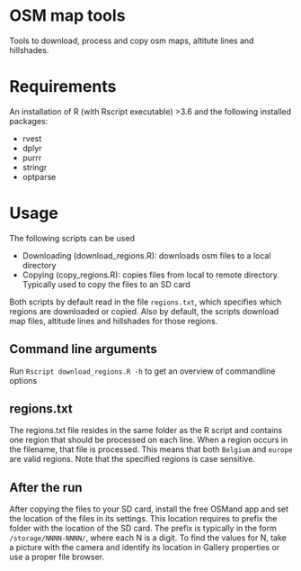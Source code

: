 # OSM map tools
Tools to download, process and copy osm maps, altitute lines and hillshades. 

# Requirements
An installation of R (with Rscript executable) >3.6 and the following installed packages:

* rvest
* dplyr
* purrr
* stringr
* optparse

# Usage
The following scripts can be used

* Downloading (download_regions.R): downloads osm files to a local directory
* Copying (copy_regions.R): copies files from local to remote directory. Typically used to copy the files to an SD card

Both scripts by default read in the file `regions.txt`, which specifies which regions are downloaded
or copied. Also by default, the scripts download map files, altitude lines and hillshades for
those regions.

## Command line arguments
Run `Rscript download_regions.R -h` to get an overview of commandline options

## regions.txt
The regions.txt file resides in the same folder as the R script and contains one region that should
be processed on each line. When a region occurs in the filename, that file is processed. This means
that both `Belgium` and `europe` are valid regions. Note that the specified regions is case sensitive.

## After the run
After copying the files to your SD card, install the free OSMand app and set the location of the
files in its settings. This location requires to prefix the folder with the location of the SD card.
The prefix is typically in the form `/storage/NNNN-NNNN/`, where each N is a digit. To find the values
for N, take a picture with the camera and identify its location in Gallery properties or use a 
proper file browser.



